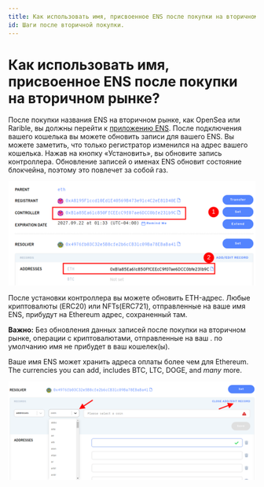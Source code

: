 ```yaml
---
title: Как использовать имя, присвоенное ENS после покупки на вторичном рынке?
id: Шаги после вторичной покупки.
---
```


# Как использовать имя, присвоенное ENS после покупки на вторичном рынке?

После покупки названия ENS на вторичном рынке, как OpenSea или Rarible, вы должны перейти к [приложению ENS](https://app.ens.domains). После подключения вашего кошелька вы можете обновить записи для вашего ENS. Вы можете заметить, что только регистратор изменился на адрес вашего кошелька. Нажав на кнопку «Установить», вы обновите запись контроллера. Обновление записей о именах ENS обновит состояние блокчейна, поэтому это повлечет за собой газ.

![Редактирование контроллера.](./img/second-market-1.png "Контроллер выделен в приложении менеджера.")


После установки контроллера вы можете обновить ETH-адрес. Любые криптовалюты (ERC20) или NFTs(ERC721), отправленные на ваше имя ENS, прибудут на Ethereum адрес, сохраненный там.

**Важно:** Без обновления данных записей после покупки на вторичном рынке, операции с криптовалютами, отправленные на ваш . по умолчанию имя не прибудет в ваш кошелек(ы).

Ваше имя ENS может хранить адреса оплаты более чем для Ethereum. The currencies you can add, includes BTC, LTC, DOGE, and _many_ more.

![Редактирование записи валюты.](./img/second-market-2.png "Редактирование записи валюты.")


